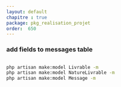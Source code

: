```yaml
---
layout: default
chapitre : true
package: pkg_realisation_projet
order:  650
---
```


### add fields to messages table 


````bash

php artisan make:model Livrable -m
php artisan make:model NatureLivrable -m
php artisan make:model Message -m

````

